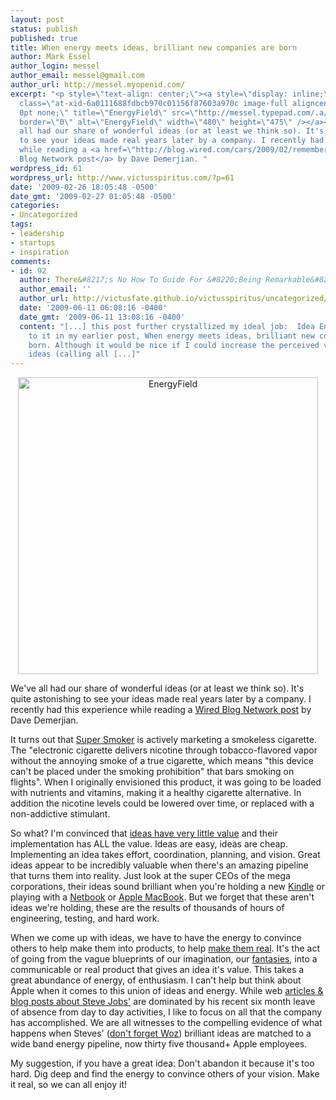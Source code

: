```yaml
---
layout: post
status: publish
published: true
title: When energy meets ideas, brilliant new companies are born
author: Mark Essel
author_login: messel
author_email: messel@gmail.com
author_url: http://messel.myopenid.com/
excerpt: "<p style=\"text-align: center;\"><a style=\"display: inline;\" href=\"http://www.pbase.com/kilkenny_photo_society/Edward\"><img
  class=\"at-xid-6a0111688fdbcb970c01156f87603a970c image-full aligncenter\" style=\"border:
  0pt none;\" title=\"EnergyField\" src=\"http://messel.typepad.com/.a/6a0111688fdbcb970c01156f87603a970c-800wi\"
  border=\"0\" alt=\"EnergyField\" width=\"480\" height=\"475\" /></a></p>\r\n\r\nWe've
  all had our share of wonderful ideas (or at least we think so). It's quite astonishing
  to see your ideas made real years later by a company. I recently had this experience
  while reading a <a href=\"http://blog.wired.com/cars/2009/02/remember-the-da.html\">Wired
  Blog Network post</a> by Dave Demerjian. "
wordpress_id: 61
wordpress_url: http://www.victusspiritus.com/?p=61
date: '2009-02-26 18:05:48 -0500'
date_gmt: '2009-02-27 01:05:48 -0500'
categories:
- Uncategorized
tags:
- leadership
- startups
- inspiration
comments:
- id: 92
  author: There&#8217;s No How To Guide For &#8220;Being Remarkable&#8221;
  author_email: ''
  author_url: http://victusfate.github.io/victusspiritus/uncategorized/2009/04/22/theres-no-how-to-guide-for-being-remarkable/
  date: '2009-06-11 06:08:16 -0400'
  date_gmt: '2009-06-11 13:08:16 -0400'
  content: "[...] this post further crystallized my ideal job:  Idea Engine.  I alluded
    to it in my earlier post, When energy meets ideas, brilliant new companies are
    born. Although it would be nice if I could increase the perceived value of those
    ideas (calling all [...]"
---
```

<p style="text-align: center;"><a style="display: inline;" href="http://www.pbase.com/kilkenny_photo_society/Edward"><img class="at-xid-6a0111688fdbcb970c01156f87603a970c image-full aligncenter" style="border: 0pt none;" title="EnergyField" src="http://messel.typepad.com/.a/6a0111688fdbcb970c01156f87603a970c-800wi" border="0" alt="EnergyField" width="480" height="475" /></a></p>
<p>We've all had our share of wonderful ideas (or at least we think so). It's quite astonishing to see your ideas made real years later by a company. I recently had this experience while reading a <a href="http://blog.wired.com/cars/2009/02/remember-the-da.html">Wired Blog Network post</a> by Dave Demerjian. <a id="more"></a><a id="more-61"></a></p>
<p>It turns out that <a href="http://www.supersmoker.co.uk/home.html">Super Smoker</a> is actively marketing a smokeless cigarette. The "electronic cigarette delivers nicotine through tobacco-flavored vapor without the annoying smoke of a true cigarette, which means "this device can't be placed under the smoking prohibition" that bars smoking on flights". When I originally envisioned this product, it was going to be loaded with nutrients and vitamins, making it a healthy cigarette alternative. In addition the nicotine levels could be lowered over time, or replaced with a non-addictive stimulant.</p>
<p>So what? I'm convinced that <a href="http://sethgodin.typepad.com/seths_blog/2009/02/calling-your-bluff.html">ideas have very little value</a> and their implementation has ALL the value. Ideas are easy, ideas are cheap. Implementing an idea takes effort, coordination, planning, and vision. Great ideas appear to be incredibly valuable when there's an amazing pipeline that turns them into reality. Just look at the super CEOs of the mega corporations, their ideas sound brilliant when you're holding a new <a href="http://www.squidoo.com/BigKindle">Kindle</a> or playing with a <a href="http://www.amazon.com/gp/product/B001EYV9TM?ie=UTF8&amp;tag=dream06-20&amp;linkCode=as2&amp;camp=1789&amp;creative=390957&amp;creativeASIN=B001EYV9TM">Netbook</a> or <a href="http://www.amazon.com/gp/product/B001D8S9E2?ie=UTF8&amp;tag=dream06-20&amp;linkCode=as2&amp;camp=1789&amp;creative=390957&amp;creativeASIN=B001D8S9E2">Apple MacBook</a>. But we forget that these aren't ideas we're holding, these are the results of thousands of hours of engineering, testing, and hard work.</p>
<p>When we come up with ideas, we have to have the energy to convince others to help make them into products, to help <a href="http://plato.stanford.edu/entries/abstract-objects/">make them real</a>. It's the act of going from the vague blueprints of our imagination, our <a href="http://www.dreamsnare.com/Fantasy.html">fantasies</a>, into a communicable or real product that gives an idea it's value. This takes a great abundance of energy, of enthusiasm. I can't help but think about Apple when it comes to this union of ideas and energy. While web <a href="http://www.informationweek.com/blog/main/archives/2009/02/health_concerns.html">articles &amp; blog posts about Steve Jobs'</a> are dominated by his recent six month leave of absence from day to day activities, I like to focus on all that the company has accomplished. We are all witnesses to the compelling evidence of what happens when Steves' (<a href="http://news.cnet.com/8301-1001_3-10171578-92.html">don't forget Woz</a>) brilliant ideas are matched to a wide band energy pipeline, now thirty five thousand+ Apple employees.</p>
<p>My suggestion, if you have a great idea: Don't abandon it because it's too hard. Dig deep and find the energy to convince others of your vision. Make it real, so we can all enjoy it!</p>
